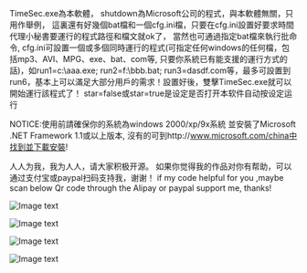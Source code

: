 TimeSec.exe為本軟體， shutdown為Microsoft公司的程式，與本軟體無關，只用作舉例， 這裏還有好幾個bat檔和一個cfg.ini檔，只要在cfg.ini設置好要求時間代理小秘書要運行的程式路徑和檔文就ok了， 當然也可通過指定bat檔來執行批命令, cfg.ini可設置一個或多個同時運行的程式(可指定任何windows的任何檔，包括mp3、AVI、MPG、exe、bat、com等, 只要你系統已有能支援的運行方式的話)，如run1=c:\aaa.exe; run2=f:\bbb.bat; run3=dasdf.com等，最多可設置到run6，基本上可以滿足大部分用戶的需求！設置好後，雙擊TimeSec.exe就可以開始運行該程式了！ star=false或star=true是设定是否打开本软件自动按设定运行

NOTICE:使用前請確保你的系統為windows 2000/xp/9x系統 並安裝了Microsoft .NET Framework 1.1或以上版本, 沒有的可到http://www.microsoft.com/china中找到並下載安裝!


人人为我，我为人人，请大家积极开源。
如果你觉得我的作品对你有帮助，可以通过支付宝或paypal扫码支持我，谢谢！
if my code helpful for you ,maybe scan below Qr code through the Alipay or paypal support me, thanks!

![Image text](https://firebasestorage.googleapis.com/v0/b/testfirebase-a517c.appspot.com/o/alipay%E6%94%B6%E6%AC%BE%E7%A0%81mini20190507.jpg?alt=media&token=c304ee4c-2021-456e-bb05-530656880afd)

![Image text](https://firebasestorage.googleapis.com/v0/b/testfirebase-a517c.appspot.com/o/%E4%BA%8C%E7%BB%B4%E7%A0%81paypalhzpemu.png?alt=media&token=bb5c9a55-cc3c-4794-9ba1-be835c35db64)

![Image text](https://firebasestorage.googleapis.com/v0/b/testfirebase-a517c.appspot.com/o/wechat%E6%94%B6%E6%AC%BE%E7%A0%8120190507.jpg?alt=media&token=8c9610a3-9490-403e-81a1-a0aee074bddc)

![Image text](https://firebasestorage.googleapis.com/v0/b/testfirebase-a517c.appspot.com/o/%E6%89%AB%E7%A0%81%E7%BA%A2%E5%8C%85hzp.png?alt=media&token=05912904-7318-4f86-9115-ef15dcbfd246)
